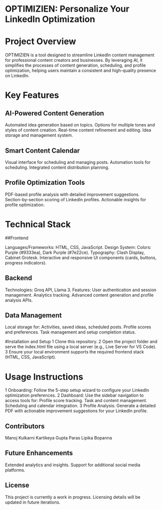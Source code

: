 # OPTIMIZIEN: Personalize Your LinkedIn Optimization

# Project Overview

OPTIMIZIEN is a tool designed to streamline LinkedIn content management for professional content creators and businesses. 
By leveraging AI, it simplifies the processes of content generation, scheduling, and profile optimization, 
helping users maintain a consistent and high-quality presence on LinkedIn.

# Key Features

## AI-Powered Content Generation
Automated idea generation based on topics.
Options for multiple tones and styles of content creation.
Real-time content refinement and editing.
Idea storage and management system.

## Smart Content Calendar
Visual interface for scheduling and managing posts.
Automation tools for scheduling.
Integrated content distribution planning.

## Profile Optimization Tools
PDF-based profile analysis with detailed improvement suggestions.
Section-by-section scoring of LinkedIn profiles.
Actionable insights for profile optimization.

# Technical Stack

##Frontend

Languages/Frameworks: HTML, CSS, JavaScript.
Design System:
Colors: Purple (#9333ea), Dark Purple (#7e22ce).
Typography: Clash Display, Cabinet Grotesk.
Interactive and responsive UI components (cards, buttons, progress indicators).

## Backend

Technologies: Groq API, Llama 3.
Features:
User authentication and session management.
Analytics tracking.
Advanced content generation and profile analysis APIs.

## Data Management
Local storage for:
Activities, saved ideas, scheduled posts.
Profile scores and preferences.
Task management and setup completion status.

#Installation and Setup
1 Clone this repository.
2 Open the project folder and serve the index.html file using a local server (e.g., Live Server for VS Code).
3 Ensure your local environment supports the required frontend stack (HTML, CSS, JavaScript).

# Usage Instructions
1 Onboarding: Follow the 5-step setup wizard to configure your LinkedIn optimization preferences.
2 Dashboard: Use the sidebar navigation to access tools for:
  Profile score tracking.
  Task and content management.
  Scheduling and calendar integration.
3 Profile Analysis: Generate a detailed PDF with actionable improvement suggestions for your LinkedIn profile.

## Contributors
Manoj Kulkarni
Kartikeya Gupta
Paras
Lipika Bopanna

## Future Enhancements
Extended analytics and insights.
Support for additional social media platforms.

## License
This project is currently a work in progress. Licensing details will be updated in future iterations.
